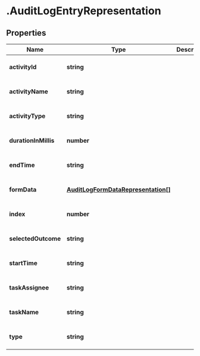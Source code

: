 # .AuditLogEntryRepresentation

## Properties
Name | Type | Description | Notes
------------ | ------------- | ------------- | -------------
**activityId** | **string** |  | [optional] [default to null]
**activityName** | **string** |  | [optional] [default to null]
**activityType** | **string** |  | [optional] [default to null]
**durationInMillis** | **number** |  | [optional] [default to null]
**endTime** | **string** |  | [optional] [default to null]
**formData** | [**AuditLogFormDataRepresentation[]**](AuditLogFormDataRepresentation.md) |  | [optional] [default to null]
**index** | **number** |  | [optional] [default to null]
**selectedOutcome** | **string** |  | [optional] [default to null]
**startTime** | **string** |  | [optional] [default to null]
**taskAssignee** | **string** |  | [optional] [default to null]
**taskName** | **string** |  | [optional] [default to null]
**type** | **string** |  | [optional] [default to null]


